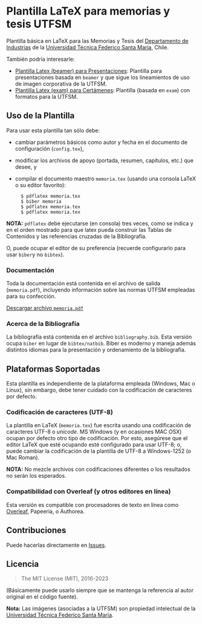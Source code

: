 # Plantilla LaTeX para memorias y tesis UTFSM

Plantilla básica en LaTeX para las Memorias y Tesis del [Departamento de Industrias](http://www.industrias.usm.cl) de la [Universidad Técnica Federico Santa María](http://www.usm.cl), Chile.

También podría interesarle:

- [Plantilla Latex (beamer) para Presentaciones](https://github.com/jaimercz/utfsm-beamer): Plantilla para presentaciones basada en `beamer` y que sigue los lineamientos de uso de imagen corporativa de la UTFSM.
- [Plantilla Latex (exam) para Certámenes](https://github.com/jaimercz/utfsm-exam): Plantilla (basada en `exam`) con formatos para la UTFSM.

## Uso de la Plantilla

Para usar esta plantilla tan sólo debe:

* cambiar parámetros básicos como autor y fecha en el documento de configuración (`config.tex`),
* modificar los archivos de apoyo (portada, resumen, capítulos, etc.) que desee, y
* compilar el documento maestro `memoria.tex` (usando una consola LaTeX o su editor favorito):

		$ pdflatex memoria.tex
		$ biber memoria
		$ pdflatex memoria.tex
		$ pdflatex memoria.tex

**NOTA:** `pdflatex` debe ejecutarse (en consola) tres veces, como se indica y en   el orden mostrado para que latex pueda construir las Tablas de Contenidos y las referencias cruzadas de la Bibliografía.

O, puede ocupar el editor de su preferencia (recuerde configurarlo para usar `biber`y no `bibtex`).

### Documentación

Toda la documentación está contenida en el archivo de salida (`memoria.pdf`), incluyendo información sobre las normas UTFSM empleadas para su confección.

[Descargar archivo `memoria.pdf`](https://github.com/jaimercz/utfsm-thesis/blob/master/memoria.pdf)

### Acerca de la Bibliografía
La bibliografía está contenida en el archivo `bibliography.bib`. Esta versión ocupa `biber` en lugar de `bibtex/natbib`. Biber es moderno y maneja además distintos idiomas para la presentación y ordenamiento de la bibliografía.

## Plataformas Soportadas

Esta plantilla es independiente de la plataforma empleada (Windows, Mac o Linux), sin embargo, debe tener cuidado con la codificación de caracteres por defecto.

### Codificación de caracteres (UTF-8)
La plantilla en LaTeX (`memoria.tex`) fue escrita usando una codificación de caracteres UTF-8 o *unicode*. MS Windows (y en ocasiones MAC OSX) ocupan por defecto otro tipo de codificación. Por esto, asegúrese que el editor LaTeX que esté ocupando esté configurado para usar UTF-8; o, puede cambiar la codificación de la plantilla de UTF-8 a Windows-1252 (o Mac Roman).

**NOTA:** No mezcle archivos con codificaciones diferentes o los resultados no serán los esperados.

### Compatibilidad con Overleaf (y otros editores en línea)

Esta versión es compatible con procesadores de texto en línea como [Overleaf](https://overleaf.com), Papeeria, o Authorea.

## Contribuciones

Puede hacerlas directamente en [Issues](https://github.com/jaimercz/utfsm-thesis/issues).

## Licencia

> The MIT License (MIT), 2016-2023

(Básicamente puede usarlo siempre que se mantenga la referencia al autor original en el código fuente).

**Nota:** Las imágenes (asociadas a la UTFSM) son propiedad intelectual de la [Universidad Técnica Federico Santa María](https://www.usm.cl).

